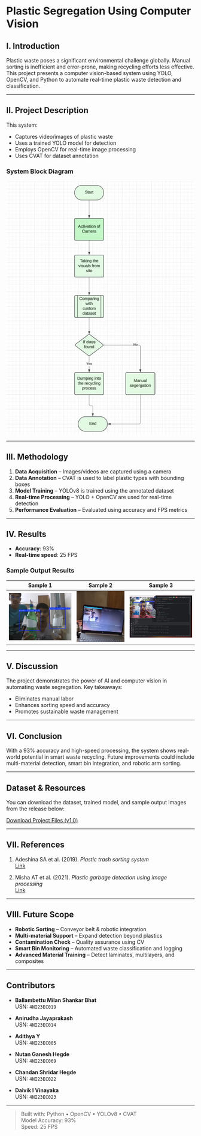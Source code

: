 # Plastic Segregation Using Computer Vision

## I. Introduction

Plastic waste poses a significant environmental challenge globally. Manual sorting is inefficient and error-prone, making recycling efforts less effective. This project presents a computer vision-based system using YOLO, OpenCV, and Python to automate real-time plastic waste detection and classification.

---

## II. Project Description

This system:

- Captures video/images of plastic waste
- Uses a trained YOLO model for detection
- Employs OpenCV for real-time image processing
- Uses CVAT for dataset annotation

### System Block Diagram

![System Block Diagram](images/block_diagram.jpg)

---

## III. Methodology

1. **Data Acquisition** – Images/videos are captured using a camera  
2. **Data Annotation** – CVAT is used to label plastic types with bounding boxes  
3. **Model Training** – YOLOv8 is trained using the annotated dataset  
4. **Real-time Processing** – YOLO + OpenCV are used for real-time detection  
5. **Performance Evaluation** – Evaluated using accuracy and FPS metrics

---

## IV. Results

- **Accuracy**: 93%
- **Real-time speed**: 25 FPS

###  Sample Output Results

| Sample 1 | Sample 2 | Sample 3 |
|----------|----------|----------|
| <img src="images/result1.jpg" width="350"/> | <img src="images/result2.jpg" width="250"/> | <img src="images/result3.jpg" width="350"/> |


---

## V. Discussion

The project demonstrates the power of AI and computer vision in automating waste segregation. Key takeaways:

- Eliminates manual labor
- Enhances sorting speed and accuracy
- Promotes sustainable waste management

---

## VI. Conclusion

With a 93% accuracy and high-speed processing, the system shows real-world potential in smart waste recycling. Future improvements could include multi-material detection, smart bin integration, and robotic arm sorting.

---


## Dataset & Resources

You can download the dataset, trained model, and sample output images from the release below:

 [Download Project Files (v1.0)](https://github.com/milanbhat1/plastic-waste-detection-opencv/releases/tag/v1.0)

---

## VII. References

1. Adeshina SA et al. (2019). _Plastic trash sorting system_  
   [Link](https://doi.org/10.1109/ICECCO48375.2019.9043197)

2. Misha AT et al. (2021). _Plastic garbage detection using image processing_  
   [Link](https://ieeexplore.ieee.org/document/9641188)

---

## VIII. Future Scope

- **Robotic Sorting** – Conveyor belt & robotic integration  
- **Multi-material Support** – Expand detection beyond plastics  
- **Contamination Check** – Quality assurance using CV  
- **Smart Bin Monitoring** – Automated waste classification and logging  
- **Advanced Material Training** – Detect laminates, multilayers, and composites


---

## Contributors

- **Ballambettu Milan Shankar Bhat**  
  USN: `4NI23EC019`

- **Anirudha Jayaprakash**  
  USN: `4NI23EC014`

- **Adithya Y**  
  USN: `4NI23EC005`

- **Nutan Ganesh Hegde**  
  USN: `4NI23EC069`

- **Chandan Shridar Hegde**  
  USN: `4NI23EC022`

- **Daivik I Vinayaka**  
  USN: `4NI23EC023`
---

> Built with: Python • OpenCV • YOLOv8 • CVAT  
> Model Accuracy: 93%  
> Speed: 25 FPS
